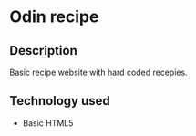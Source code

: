 # Odin recipe

## Description
Basic recipe website with hard coded recepies.

## Technology used
- Basic HTML5
